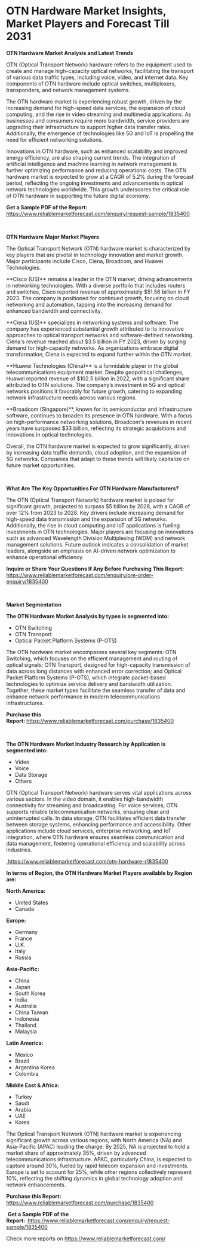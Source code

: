 <p><h1>OTN Hardware Market Insights, Market Players and Forecast Till 2031</h1></p><p><strong>OTN Hardware Market Analysis and Latest Trends</strong></p>
<p><p>OTN (Optical Transport Network) hardware refers to the equipment used to create and manage high-capacity optical networks, facilitating the transport of various data traffic types, including voice, video, and internet data. Key components of OTN hardware include optical switches, multiplexers, transponders, and network management systems.</p><p>The OTN hardware market is experiencing robust growth, driven by the increasing demand for high-speed data services, the expansion of cloud computing, and the rise in video streaming and multimedia applications. As businesses and consumers require more bandwidth, service providers are upgrading their infrastructure to support higher data transfer rates. Additionally, the emergence of technologies like 5G and IoT is propelling the need for efficient networking solutions.</p><p>Innovations in OTN hardware, such as enhanced scalability and improved energy efficiency, are also shaping current trends. The integration of artificial intelligence and machine learning in network management is further optimizing performance and reducing operational costs. The OTN hardware market is expected to grow at a CAGR of 5.2% during the forecast period, reflecting the ongoing investments and advancements in optical network technologies worldwide. This growth underscores the critical role of OTN hardware in supporting the future digital economy.</p></p>
<p><strong>Get a Sample PDF of the Report:&nbsp;</strong> <a href="https://www.reliablemarketforecast.com/enquiry/request-sample/1835400?utm_campaign=1900&utm_medium=2&utm_source=Github&utm_content=ia&utm_term=31122024&utm_id=otn-hardware">https://www.reliablemarketforecast.com/enquiry/request-sample/1835400</a></p>
<p>&nbsp;</p>
<p><strong>OTN Hardware Major Market Players</strong></p>
<p><p>The Optical Transport Network (OTN) hardware market is characterized by key players that are pivotal in technology innovation and market growth. Major participants include Cisco, Ciena, Broadcom, and Huawei Technologies.</p><p>**Cisco (US)** remains a leader in the OTN market, driving advancements in networking technologies. With a diverse portfolio that includes routers and switches, Cisco reported revenue of approximately $51.56 billion in FY 2023. The company is positioned for continued growth, focusing on cloud networking and automation, tapping into the increasing demand for enhanced bandwidth and connectivity.</p><p>**Ciena (US)** specializes in networking systems and software. The company has experienced substantial growth attributed to its innovative approaches to optical transport networks and software-defined networking. Ciena's revenue reached about $3.5 billion in FY 2023, driven by surging demand for high-capacity networks. As organizations embrace digital transformation, Ciena is expected to expand further within the OTN market.</p><p>**Huawei Technologies (China)** is a formidable player in the global telecommunications equipment market. Despite geopolitical challenges, Huawei reported revenue of $102.5 billion in 2022, with a significant share attributed to OTN solutions. The company’s investment in 5G and optical networks positions it favorably for future growth, catering to expanding network infrastructure needs across various regions.</p><p>**Broadcom (Singapore)**, known for its semiconductor and infrastructure software, continues to broaden its presence in OTN hardware. With a focus on high-performance networking solutions, Broadcom's revenues in recent years have surpassed $33 billion, reflecting its strategic acquisitions and innovations in optical technologies.</p><p>Overall, the OTN hardware market is expected to grow significantly, driven by increasing data traffic demands, cloud adoption, and the expansion of 5G networks. Companies that adapt to these trends will likely capitalize on future market opportunities.</p></p>
<p>&nbsp;</p>
<p><strong>What Are The Key Opportunities For OTN Hardware Manufacturers?</strong></p>
<p><p>The OTN (Optical Transport Network) hardware market is poised for significant growth, projected to surpass $5 billion by 2028, with a CAGR of over 12% from 2023 to 2028. Key drivers include increasing demand for high-speed data transmission and the expansion of 5G networks. Additionally, the rise in cloud computing and IoT applications is fueling investments in OTN technologies. Major players are focusing on innovations such as advanced Wavelength Division Multiplexing (WDM) and network management solutions. Future outlook indicates a consolidation of market leaders, alongside an emphasis on AI-driven network optimization to enhance operational efficiency.</p></p>
<p><strong>Inquire or Share Your Questions If Any Before Purchasing This Report:</strong> <a href="https://www.reliablemarketforecast.com/enquiry/pre-order-enquiry/1835400?utm_campaign=1900&utm_medium=2&utm_source=Github&utm_content=ia&utm_term=31122024&utm_id=otn-hardware">https://www.reliablemarketforecast.com/enquiry/pre-order-enquiry/1835400</a></p>
<p>&nbsp;</p>
<p><strong>Market Segmentation</strong></p>
<p><strong>The OTN Hardware Market Analysis by types is segmented into:</strong></p>
<p><ul><li>OTN Switching</li><li>OTN Transport</li><li>Optical Packet Platform Systems (P-OTS)</li></ul></p>
<p><p>The OTN hardware market encompasses several key segments: OTN Switching, which focuses on the efficient management and routing of optical signals; OTN Transport, designed for high-capacity transmission of data across long distances with enhanced error correction; and Optical Packet Platform Systems (P-OTS), which integrate packet-based technologies to optimize service delivery and bandwidth utilization. Together, these market types facilitate the seamless transfer of data and enhance network performance in modern telecommunications infrastructures.</p></p>
<p><strong>Purchase this Report:&nbsp;</strong><a href="https://www.reliablemarketforecast.com/purchase/1835400?utm_campaign=1900&utm_medium=2&utm_source=Github&utm_content=ia&utm_term=31122024&utm_id=otn-hardware">https://www.reliablemarketforecast.com/purchase/1835400</a></p>
<p>&nbsp;</p>
<p><strong>The OTN Hardware Market Industry Research by Application is segmented into:</strong></p>
<p><ul><li>Video</li><li>Voice</li><li>Data Storage</li><li>Others</li></ul></p>
<p><p>OTN (Optical Transport Network) hardware serves vital applications across various sectors. In the video domain, it enables high-bandwidth connectivity for streaming and broadcasting. For voice services, OTN supports reliable telecommunication networks, ensuring clear and uninterrupted calls. In data storage, OTN facilitates efficient data transfer between storage systems, enhancing performance and accessibility. Other applications include cloud services, enterprise networking, and IoT integration, where OTN hardware ensures seamless communication and data management, fostering operational efficiency and scalability across industries.</p></p>
<p><a href="https://www.reliablemarketforecast.com/otn-hardware-r1835400?utm_campaign=1900&utm_medium=2&utm_source=Github&utm_content=ia&utm_term=31122024&utm_id=otn-hardware">&nbsp;https://www.reliablemarketforecast.com/otn-hardware-r1835400</a></p>
<p><strong>In terms of Region, the OTN Hardware Market Players available by Region are:</strong></p>
<p>
    <p> <strong> North America: </strong>
        <ul>
            <li>United States</li>
            <li>Canada</li>
        </ul>
        </p> 
    <p> <strong> Europe: </strong>
        <ul>
            <li>Germany</li>
            <li>France</li>
            <li>U.K.</li>
            <li>Italy</li>
            <li>Russia</li>
        </ul>
        </p> 
    <p> <strong> Asia-Pacific: </strong>
        <ul>
            <li>China</li>
            <li>Japan</li>
            <li>South Korea</li>
            <li>India</li>
            <li>Australia</li>
            <li>China Taiwan</li>
            <li>Indonesia</li>
            <li>Thailand</li>
            <li>Malaysia</li>
        </ul>
        </p> 
    <p> <strong> Latin America: </strong>
        <ul>
            <li>Mexico</li>
            <li>Brazil</li>
            <li>Argentina Korea</li>
            <li>Colombia</li>
        </ul>
        </p> 
    <p> <strong> Middle East & Africa: </strong>
        <ul>
            <li>Turkey</li>
            <li>Saudi</li>
            <li>Arabia</li>
            <li>UAE</li>
            <li>Korea</li>
        </ul>
    </p>
    </p>
<p><p>The Optical Transport Network (OTN) hardware market is experiencing significant growth across various regions, with North America (NA) and Asia-Pacific (APAC) leading the charge. By 2025, NA is projected to hold a market share of approximately 35%, driven by advanced telecommunications infrastructure. APAC, particularly China, is expected to capture around 30%, fueled by rapid telecom expansion and investments. Europe is set to account for 25%, while other regions collectively represent 10%, reflecting the shifting dynamics in global technology adoption and network enhancements.</p></p>
<p><strong>Purchase this Report: </strong><a href="https://www.reliablemarketforecast.com/purchase/1835400?utm_campaign=1900&utm_medium=2&utm_source=Github&utm_content=ia&utm_term=31122024&utm_id=otn-hardware">https://www.reliablemarketforecast.com/purchase/1835400</a></p>
<p>&nbsp;<strong>Get a Sample PDF of the Report:&nbsp;&nbsp;</strong><a href="https://www.reliablemarketforecast.com/enquiry/request-sample/1835400?utm_campaign=1900&utm_medium=2&utm_source=Github&utm_content=ia&utm_term=31122024&utm_id=otn-hardware">https://www.reliablemarketforecast.com/enquiry/request-sample/1835400</a></p>
<p><strong></strong></p>
<p>Check more reports on <a href="https://www.reliablemarketforecast.com/?utm_campaign=1900&utm_medium=2&utm_source=Github&utm_content=ia&utm_term=31122024&utm_id=otn-hardware">https://www.reliablemarketforecast.com/</a></p>
